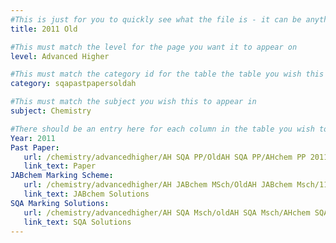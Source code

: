 ```yaml
---
#This is just for you to quickly see what the file is - it can be anything you want
title: 2011 Old

#This must match the level for the page you want it to appear on
level: Advanced Higher

#This must match the category id for the table the table you wish this to appear in
category: sqapastpapersoldah

#This must match the subject you wish this to appear in
subject: Chemistry

#There should be an entry here for each column in the table you wish to populate:
Year: 2011
Past Paper:
   url: /chemistry/advancedhigher/AH SQA PP/OldAH SQA PP/AHchem PP 2011.pdf
   link_text: Paper
JABchem Marking Scheme:
   url: /chemistry/advancedhigher/AH JABchem MSch/OldAH JABchem Msch/11AHmsch.pdf
   link_text: JABchem Solutions
SQA Marking Solutions:
   url: /chemistry/advancedhigher/AH SQA Msch/oldAH SQA Msch/AHchem SQA Msch 2011.pdf
   link_text: SQA Solutions
---
```

